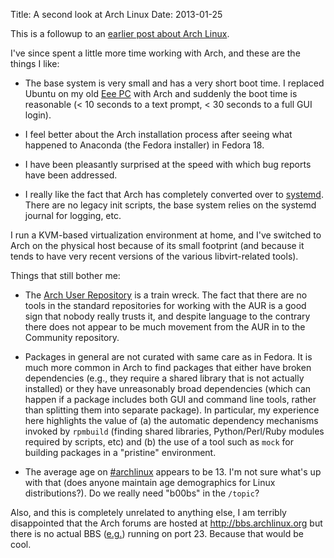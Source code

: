 Title: A second look at Arch Linux
Date: 2013-01-25

This is a followup to an [earlier post about Arch Linux][previous].

I've since spent a little more time working with Arch, and these are
the things I like:

- The base system is very small and has a very short boot time.  I
  replaced Ubuntu on my old [Eee PC][] with Arch and suddenly the boot
  time is reasonable (< 10 seconds to a text prompt, < 30 seconds to a
  full GUI login).

- I feel better about the Arch installation process after seeing what
  happened to Anaconda (the Fedora installer) in Fedora 18.

- I have been pleasantly surprised at the speed with which bug reports
  have been addressed.

- I really like the fact that Arch has completely converted over to
  [systemd][].  There are no legacy init scripts, the base system
  relies on the systemd journal for logging, etc.

[systemd]: http://www.freedesktop.org/wiki/Software/systemd

I run a KVM-based virtualization environment at home, and I've
switched to Arch on the physical host because of its small footprint
(and because it tends to have very recent versions of the various
libvirt-related tools).

Things that still bother me:

- The [Arch User Repository][aur] is a train wreck.  The fact that
  there are no tools in the standard repositories for working with the
  AUR is a good sign that nobody really trusts it, and despite
  language to the contrary there does not appear to be much movement
  from the AUR in to the Community repository.

- Packages in general are not curated with same care as in Fedora.  It
  is much more common in Arch to find packages that either have broken
  dependencies (e.g., they require a shared library that is not
  actually installed) or they have unreasonably broad dependencies
  (which can happen if a package includes both GUI and command line
  tools, rather than splitting them into separate package).  In
  particular, my experience here highlights the value of (a) the
  automatic dependency mechanisms invoked by `rpmbuild` (finding
  shared libraries, Python/Perl/Ruby modules required by scripts, etc)
  and (b) the use of a tool such as `mock` for building packages in a
  "pristine" environment.

- The average age on [#archlinux][irc] appears to be 13.  I'm not sure
  what's up with that (does anyone maintain age demographics for Linux
  distributions?). Do we really need "b00bs" in the `/topic`?

Also, and this is completely unrelated to anything else, I am terribly
disappointed that the Arch forums are hosted at
<http://bbs.archlinux.org> but there is no actual BBS
([e.g.][synchronet]) running on
port 23.  Because that would be cool.

[previous]: /post/a-first-look-at-arch-linux
[eee pc]: https://en.wikipedia.org/wiki/Asus_Eee_PC#Eee_900_series
[aur]: https://aur.archlinux.org/
[synchronet]: http://www.synchro.net/
[irc]: https://wiki.archlinux.org/index.php/IRC_Channel

